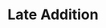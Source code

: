 ---
abv: 6.2%
alt:
availability: Keg
bitterness: 
description: This beer is dark yet smooth and easy drinking. This beer was hit with Columbus hops early in the boil for bittering and also "late additions" for flavor to create a slight citrus note to go with the chocolate and roast backbone.
gravity: 
hops: 
ibu: 34
img: late-addition.jpg
layout: beer
malt: 
modal-id: late-addition
title: Late Addition
on-tap: yup
sourness: 
style: Stout
---